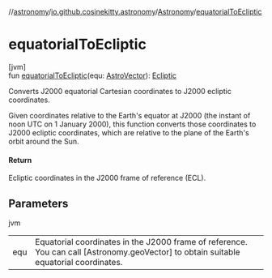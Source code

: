 //[astronomy](../../../index.md)/[io.github.cosinekitty.astronomy](../index.md)/[Astronomy](index.md)/[equatorialToEcliptic](equatorial-to-ecliptic.md)

# equatorialToEcliptic

[jvm]\
fun [equatorialToEcliptic](equatorial-to-ecliptic.md)(equ: [AstroVector](../-astro-vector/index.md)): [Ecliptic](../-ecliptic/index.md)

Converts J2000 equatorial Cartesian coordinates to J2000 ecliptic coordinates.

Given coordinates relative to the Earth's equator at J2000 (the instant of noon UTC on 1 January 2000), this function converts those coordinates to J2000 ecliptic coordinates, which are relative to the plane of the Earth's orbit around the Sun.

#### Return

Ecliptic coordinates in the J2000 frame of reference (ECL).

## Parameters

jvm

| | |
|---|---|
| equ | Equatorial coordinates in the J2000 frame of reference.     You can call [Astronomy.geoVector] to obtain suitable equatorial coordinates. |

